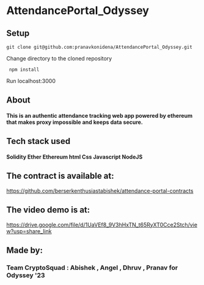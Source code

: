 # AttendancePortal_Odyssey



## Setup
```
git clone git@github.com:pranavkonidena/AttendancePortal_Odyssey.git
```
Change directory to the cloned repository
```
 npm install 
```
Run localhost:3000

## About
#### This is an authentic attendance tracking web app powered by ethereum that makes proxy impossible and keeps data secure.

## Tech stack used
#### Solidity Ether  Ethereum html Css Javascript NodeJS

## The contract is available at:
https://github.com/berserkenthusiastabishek/attendance-portal-contracts

## The video demo is at:
https://drive.google.com/file/d/1UaVEf8_9V3hHxTN_t65RyXT0Cce2Stch/view?usp=share_link


## Made by:
### Team CryptoSquad : Abishek , Angel , Dhruv , Pranav for Odyssey '23



